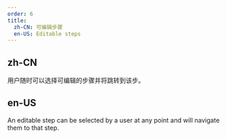 ```yaml
---
order: 6
title:
  zh-CN: 可编辑步骤
  en-US: Editable steps
---
```


## zh-CN

用户随时可以选择可编辑的步骤并将跳转到该步。

## en-US

An editable step can be selected by a user at any point and will navigate them to that step.
